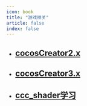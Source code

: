 ```yaml
---
icon: book
title: "游戏相关"
article: false
index: false
---
```


- ## [cocosCreator2.x](./cocosCreator2.x)
- ## [cocosCreator3.x](./cocosCreator3.x)
- ## [ccc_shader学习](./ccc_shader学习)